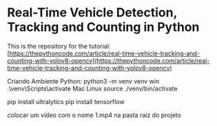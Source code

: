 # Real-Time Vehicle Detection, Tracking and Counting in Python
This is the repository for the tutorial: [https://thepythoncode.com/article/real-time-vehicle-tracking-and-counting-with-yolov8-opencv](https://thepythoncode.com/article/real-time-vehicle-tracking-and-counting-with-yolov8-opencv)


Criando Ambiente Python:
python3 -m venv venv
win
.\venv\Scripts\activate 
Mac Linux
source ./venv/bin/activate

pip install ultralytics
pip install tensorflow

colocar um vídeo com o nome 1.mp4 na pasta raiz do projeto